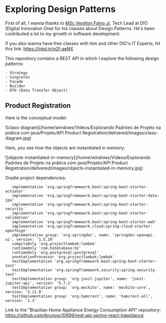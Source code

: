 # Exploring Design Patterns

First of all, I wanna thanks to [MSc Venilton Falvo Jr](https://linkedin.com/in/falvojr), Tech Lead at DIO (Digital Innovation One) for his classes about Design Patterns. He's been contributed a lot to my growth in software development.

If you also wanna have free classes with him and other DIO's IT Experts, hit this link: https://lnkd.in/e2f-aeNX

This repository contains a REST API in which I explore the following design patterns:

	- Strategy
	- Singleton
	- Facade
	- Builder
	- DTO (Data Transfer Object)

## Product Registration

Here is the conceptual model:

![class-diagram](/home/windows/Vídeos/Explorando Padrões de Projeto na prática com java/Projeto/API Product Registration/delivered/images/class-diagram.jpg)

Here, you see how the objects are instantiated in memory:

![objects-instantiated-in-memory](/home/windows/Vídeos/Explorando Padrões de Projeto na prática com java/Projeto/API Product Registration/delivered/images/objects-instantiated-in-memory.jpg)

Gradle project dependencies:

```
   implementation 'org.springframework.boot:spring-boot-starter-actuator'
   implementation 'org.springframework.boot:spring-boot-starter-data-jpa'
   implementation 'org.springframework.boot:spring-boot-starter-security'
   implementation 'org.springframework.boot:spring-boot-starter-validation'
   implementation 'org.springframework.boot:spring-boot-starter-web'
   implementation 'org.springframework.cloud:spring-cloud-starter-openfeign'
   implementation group: 'org.springdoc', name: 'springdoc-openapi-ui', version: '1.5.10'
   compileOnly 'org.projectlombok:lombok'
   runtimeOnly 'com.h2database:h2'
   runtimeOnly 'org.postgresql:postgresql'
   annotationProcessor 'org.projectlombok:lombok'
   testImplementation 'org.springframework.boot:spring-boot-starter-test'
   testImplementation 'org.springframework.security:spring-security-test'
   testImplementation group: 'org.junit.jupiter', name: 'junit-jupiter-api', version: '5.7.2'
   testImplementation group: 'org.mockito', name: 'mockito-core', version: '3.11.0'
   testImplementation group: 'org.hamcrest', name: 'hamcrest-all', version: '1.3'
```

Link to the "Brazilian Home Appliance Energy Consumption API" repository: https://github.com/brunosc10699/rest-api-spring-react-happliance



